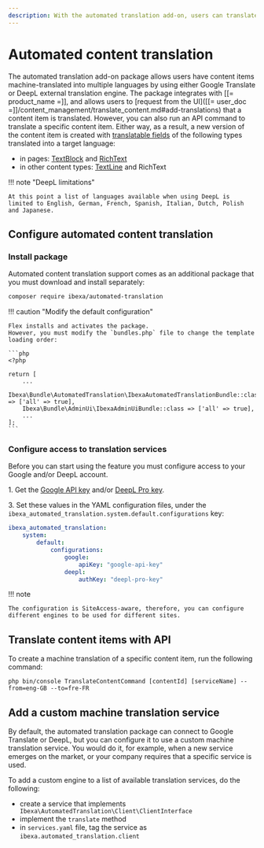 ```yaml
---
description: With the automated translation add-on, users can translate content items into multiple languages with Google Translate or DeepL.
---
```


# Automated content translation

The automated translation add-on package allows users have content items machine-translated into multiple languages by using either Google Translate or DeepL external translation engine.
The package integrates with [[= product_name =]], and allows users to [request from the UI]([[= user_doc =]]/content_management/translate_content.md#add-translations) that a content item is translated.
However, you can also run an API command to translate a specific content item.
Either way, as a result, a new version of the content item is created with [translatable fields](languages.md#translatable-and-untranslatable-fields) of the following types translated into a target language:

- in pages: [TextBlock](../../content_management/field_types/field_type_reference//textblockfield.md) and [RichText](../../content_management/field_types/field_type_reference//richtextfield.md)
- in other content types: [TextLine](../../content_management/field_types/field_type_reference//textlinefield.md) and RichText

!!! note "DeepL limitations"

    At this point a list of languages available when using DeepL is limited to English, German, French, Spanish, Italian, Dutch, Polish and Japanese.

## Configure automated content translation

### Install package

Automated content translation support comes as an additional package that you must download and install separately:

```bash
composer require ibexa/automated-translation
```

!!! caution "Modify the default configuration"

    Flex installs and activates the package.
    However, you must modify the `bundles.php` file to change the template loading order:

    ```php
    <?php

    return [
        ...
        Ibexa\Bundle\AutomatedTranslation\IbexaAutomatedTranslationBundle::class => ['all' => true],
        Ibexa\Bundle\AdminUi\IbexaAdminUiBundle::class => ['all' => true],
        ...
    ];
    ```

### Configure access to translation services

Before you can start using the feature you must configure access to your Google and/or DeepL account.

1\. Get the [Google API key](https://developers.google.com/maps/documentation/javascript/get-api-key) and/or [DeepL Pro key](https://support.deepl.com/hc/en-us/articles/360020695820-API-Key-for-DeepL-s-API).

3\. Set these values in the YAML configuration files, under the `ibexa_automated_translation.system.default.configurations` key:

``` yaml
ibexa_automated_translation:
    system:
        default:
            configurations:
                google:
                    apiKey: "google-api-key"
                deepl:
                    authKey: "deepl-pro-key"
```

!!! note

    The configuration is SiteAccess-aware, therefore, you can configure different engines to be used for different sites.

## Translate content items with API

To create a machine translation of a specific content item, run the following command:

```shell
php bin/console TranslateContentCommand [contentId] [serviceName] --from=eng-GB --to=fre-FR
```

## Add a custom machine translation service

By default, the automated translation package can connect to Google Translate or DeepL, but you can configure it to use a custom machine translation service.
You would do it, for example, when a new service emerges on the market, or your company requires that a specific service is used.

To add a custom engine to a list of available translation services, do the following:

- create a service that implements ` Ibexa\AutomatedTranslation\Client\ClientInterface`
- implement the `translate` method
- in `services.yaml` file, tag the service as `ibexa.automated_translation.client`